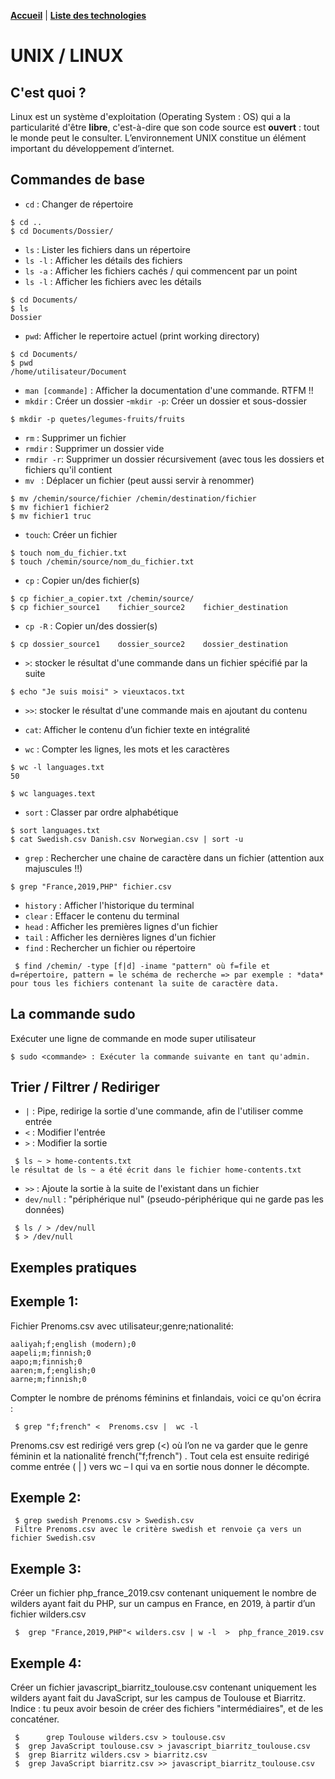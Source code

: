 **[Accueil](/README.md)** | **[Liste des technologies](/cahier.md)**

# UNIX / LINUX

## C'est quoi ?

Linux est un système d'exploitation (Operating System : OS) qui a la particularité d'être **libre**, c'est-à-dire que son code source est **ouvert** : tout le monde peut le consulter. L’environnement UNIX constitue un élément important du développement d’internet.

## Commandes de base

- `cd` : Changer de répertoire
```shell
$ cd ..
$ cd Documents/Dossier/
```
- `ls` : Lister les fichiers dans un répertoire
- `ls -l` : Afficher les détails des fichiers
- `ls -a` : Afficher les fichiers cachés / qui commencent par un point
- `ls -l` : Afficher les fichiers avec les détails
```shell
$ cd Documents/
$ ls
Dossier
```
- `pwd`: Afficher le repertoire actuel (print working directory)
```shell
$ cd Documents/
$ pwd
/home/utilisateur/Document
```
- `man [commande]` : Afficher la documentation d'une commande. RTFM !!
- `mkdir` : Créer un dossier
-`mkdir -p`: Créer un dossier et sous-dossier
```shell
$ mkdir -p quetes/legumes-fruits/fruits
```
- `rm` : Supprimer un fichier
- `rmdir` : Supprimer un dossier vide
- `rmdir -r`: Supprimer un dossier récursivement (avec tous les dossiers et fichiers qu'il contient
- `mv ` : Déplacer un fichier (peut aussi servir à renommer)
```shell
$ mv /chemin/source/fichier /chemin/destination/fichier
$ mv fichier1 fichier2
$ mv fichier1 truc
```
- `touch`: Créer un fichier
```shell
$ touch nom_du_fichier.txt
$ touch /chemin/source/nom_du_fichier.txt
```
- `cp` : Copier un/des fichier(s)
```shell
$ cp fichier_a_copier.txt /chemin/source/
$ cp fichier_source1    fichier_source2    fichier_destination
```
- `cp -R`  : Copier un/des dossier(s)
```shell
$ cp dossier_source1    dossier_source2    dossier_destination
```

- `>`: stocker le résultat d'une commande dans un fichier spécifié par la suite
```shell
$ echo "Je suis moisi" > vieuxtacos.txt
```
- `>>`: stocker le résultat d'une commande mais en ajoutant du contenu

- `cat`: Afficher le contenu d’un fichier texte en intégralité
- `wc` : Compter les lignes, les mots et les caractères
```shell
$ wc -l languages.txt
50

$ wc languages.text
```
- `sort` : Classer par ordre alphabétique
```shell
$ sort languages.txt
$ cat Swedish.csv Danish.csv Norwegian.csv | sort -u
```
- `grep` : Rechercher une chaine de caractère dans un fichier (attention aux majuscules !!)
```shell
$ grep "France,2019,PHP" fichier.csv
```
- `history` : Afficher l'historique du terminal
- `clear` : Effacer le contenu du terminal
- `head` : Afficher les premières lignes d'un fichier
- `tail` : Afficher les dernières lignes d'un fichier
- `find` : Rechercher un fichier ou répertoire
```shell
 $ find /chemin/ -type [f|d] -iname "pattern" où f=file et d=répertoire, pattern = le schéma de recherche => par exemple : *data* pour tous les fichiers contenant la suite de caractère data.
 ```
 
## La commande sudo
Exécuter une ligne de commande en mode super utilisateur
```shell
$ sudo <commande> : Exécuter la commande suivante en tant qu'admin.
```

## Trier / Filtrer / Rediriger
- `|` : Pipe, redirige la sortie d'une commande, afin de l'utiliser comme entrée
- `<` : Modifier l'entrée
- `>` : Modifier la sortie
```shell
 $ ls ~ > home-contents.txt
le résultat de ls ~ a été écrit dans le fichier home-contents.txt
 ```
- `>>` : Ajoute la sortie à la suite de l'existant dans un fichier
- `dev/null` : "périphérique nul" (pseudo-périphérique qui ne garde pas les données)
```shell
 $ ls / > /dev/null
 $ > /dev/null
 ```

## Exemples pratiques
## Exemple 1:
Fichier Prenoms.csv avec utilisateur;genre;nationalité:

    aaliyah;f;english (modern);0
    aapeli;m;finnish;0
    aapo;m;finnish;0
    aaren;m,f;english;0
    aarne;m;finnish;0
    
 Compter le nombre de prénoms féminins et finlandais, voici ce qu'on écrira :
```shell
 $ grep "f;french" <  Prenoms.csv |  wc -l
 ```
Prenoms.csv est redirigé vers grep (<) où l’on ne va garder que le genre féminin et la nationalité french("f;french") . Tout cela est ensuite redirigé comme entrée ( | ) vers wc – l qui va en sortie nous donner le décompte.

## Exemple 2:
```shell
 $ grep swedish Prenoms.csv > Swedish.csv
 Filtre Prenoms.csv avec le critère swedish et renvoie ça vers un fichier Swedish.csv
 ```
 
## Exemple 3:
Créer un fichier php_france_2019.csv contenant uniquement le nombre de wilders ayant fait du PHP, sur un campus en France, en 2019, à partir d’un fichier wilders.csv
```shell
 $  grep "France,2019,PHP"< wilders.csv | w -l  >  php_france_2019.csv
 ```

## Exemple 4:

Créer un fichier javascript_biarritz_toulouse.csv contenant uniquement les wilders ayant fait du JavaScript, sur les campus de Toulouse et Biarritz. 
Indice : tu peux avoir besoin de créer des fichiers "intermédiaires", et de les concaténer.

```shell
 $  	grep Toulouse wilders.csv > toulouse.csv  
 $	grep JavaScript toulouse.csv > javascript_biarritz_toulouse.csv
 $	grep Biarritz wilders.csv > biarritz.csv
 $	grep JavaScript biarritz.csv >> javascript_biarritz_toulouse.csv
 ```


